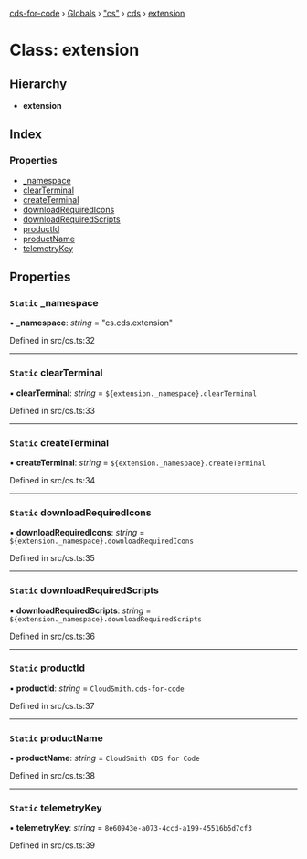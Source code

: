 [cds-for-code](../README.md) › [Globals](../globals.md) › ["cs"](../modules/_cs_.md) › [cds](../modules/_cs_.cds.md) › [extension](_cs_.cds.extension.md)

# Class: extension

## Hierarchy

* **extension**

## Index

### Properties

* [_namespace](_cs_.cds.extension.md#static-_namespace)
* [clearTerminal](_cs_.cds.extension.md#static-clearterminal)
* [createTerminal](_cs_.cds.extension.md#static-createterminal)
* [downloadRequiredIcons](_cs_.cds.extension.md#static-downloadrequiredicons)
* [downloadRequiredScripts](_cs_.cds.extension.md#static-downloadrequiredscripts)
* [productId](_cs_.cds.extension.md#static-productid)
* [productName](_cs_.cds.extension.md#static-productname)
* [telemetryKey](_cs_.cds.extension.md#static-telemetrykey)

## Properties

### `Static` _namespace

▪ **_namespace**: *string* = "cs.cds.extension"

Defined in src/cs.ts:32

___

### `Static` clearTerminal

▪ **clearTerminal**: *string* = `${extension._namespace}.clearTerminal`

Defined in src/cs.ts:33

___

### `Static` createTerminal

▪ **createTerminal**: *string* = `${extension._namespace}.createTerminal`

Defined in src/cs.ts:34

___

### `Static` downloadRequiredIcons

▪ **downloadRequiredIcons**: *string* = `${extension._namespace}.downloadRequiredIcons`

Defined in src/cs.ts:35

___

### `Static` downloadRequiredScripts

▪ **downloadRequiredScripts**: *string* = `${extension._namespace}.downloadRequiredScripts`

Defined in src/cs.ts:36

___

### `Static` productId

▪ **productId**: *string* = `CloudSmith.cds-for-code`

Defined in src/cs.ts:37

___

### `Static` productName

▪ **productName**: *string* = `CloudSmith CDS for Code`

Defined in src/cs.ts:38

___

### `Static` telemetryKey

▪ **telemetryKey**: *string* = `8e60943e-a073-4ccd-a199-45516b5d7cf3`

Defined in src/cs.ts:39
